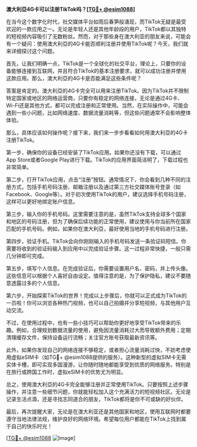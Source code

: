 **澳大利亞4G卡可以注册TikTok吗？[[TG💪+ @esim1088](https://t.me/s/esim1088)]**

在当今这个数字化时代，社交媒体平台如雨后春笋般涌现，而TikTok无疑是最受欢迎的一款应用之一。无论是年轻人还是其他年龄段的用户，TikTok都以其独特的短视频内容吸引了无数粉丝。然而，对于那些身在澳大利亚的朋友来说，可能会有一个疑问：使用澳大利亞的4G卡能否顺利注册并使用TikTok呢？今天，我们就来详细探讨这个问题。

首先，让我们明确一点，TikTok是一个全球化的社交平台，理论上，只要你的设备能够连接到互联网，并且符合TikTok的基本注册要求，就可以成功注册并使用这款应用。那么，澳大利亞的4G卡是否能满足这些条件呢？

答案是肯定的。澳大利亞的4G卡完全可以用来注册TikTok。因为TikTok并不限制特定国家或地区的网络运营商，只要你有稳定的网络连接，无论是通过4G卡、Wi-Fi还是其他方式，都可以完成注册和正常使用。当然，在实际操作中，可能会遇到一些小问题，比如网络速度、数据流量消耗等，但这些问题通常不会影响整体体验。

那么，具体应该如何操作呢？接下来，我们来一步步看看如何用澳大利亞的4G卡注册TikTok。

第一步，确保你的设备已经安装了TikTok应用。如果你还没有下载，可以通过App Store或者Google Play进行下载。TikTok的应用界面简洁明了，下载过程也非常简单。

第二步，打开TikTok应用，点击“注册”按钮。通常情况下，你会看到几种不同的注册方式，包括手机号码注册、邮箱注册以及通过第三方社交媒体账号登录（如Facebook、Google等）。对于初次使用TikTok的用户，建议选择手机号码注册，这样可以更好地绑定账户信息。

第三步，输入你的手机号码。这里需要注意的是，虽然TikTok支持全球多个国家和地区的号码注册，但为了确保后续功能的正常使用，建议使用与你当前所在国家匹配的手机号码。例如，如果你在澳大利亞，最好使用当地的手机号码进行注册。

第四步，验证手机。TikTok会向你刚刚输入的手机号码发送一条验证码短信。你需要将收到的验证码输入到应用中以完成验证步骤。这一过程非常快捷，一般只需几分钟即可完成。

第五步，填写个人信息。在完成验证后，你需要设置用户名、密码，并上传头像。这些信息可以根据个人喜好自由设定。值得注意的是，为了保护隐私，建议不要随意透露过多的个人信息。

第六步，开始探索TikTok的世界！完成以上步骤后，你就可以正式成为TikTok的一员啦！你可以浏览各种热门视频，也可以自己拍摄并分享短视频，与其他用户互动交流。

不过，在使用过程中，也有一些小技巧可以帮助你更好地享受TikTok带来的乐趣。例如，合理规划数据流量的使用，避免因流量消耗过大而导致额外费用；定期清理缓存文件，保持设备运行流畅；关注官方账号获取最新资讯等。

此外，如果你发现自己的网络连接不够稳定，或者担心流量消耗过快，不妨考虑使用虚拟eSIM卡（如TG💪+ @esim1088提供的服务）。这种新型的虚拟SIM卡无需实体卡槽，即可实现多国漫游，让你随时随地都能享受到优质的网络服务。特别是在旅行或跨国工作时，虚拟eSIM卡的优势尤为明显。

总之，使用澳大利亞的4G卡完全能够注册并正常使用TikTok。只要按照上述步骤操作，并注意一些细节问题，你就能轻松加入这个充满活力的短视频社区。无论是记录生活点滴，还是寻找志同道合的朋友，TikTok都将是你不可或缺的好伙伴。

最后，再次提醒大家，无论是在澳大利亚还是其他国家和地区，使用互联网时都要遵守当地法律法规，维护良好的网络环境。希望每位用户都能在TikTok上找到属于自己的快乐时光！

[[TG💪+ @esim1088](https://t.me/s/esim1088) ![Image](https://i.postimg.cc/4NQfJmqS/Snipaste-2025-05-13-00-14-12.png)]